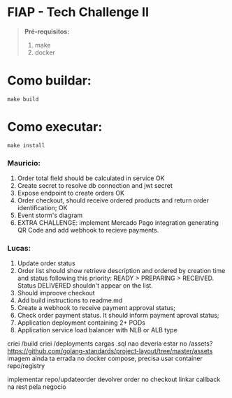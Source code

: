 # FIAP - Tech Challenge II

> **Pré-requisitos:**
> 1. make
> 1. docker

# Como buildar:

```shell
make build
```

# Como executar:

```shell
make install
```



### Mauricio:
1. Order total field should be calculated in service OK
1. Create secret to resolve db connection and jwt secret
3. Expose endpoint to create orders OK 
1. Order checkout, should receive ordered products and return order identification; OK
2. Event storm's diagram
1. EXTRA CHALLENGE: implement Mercado Pago integration generating QR Code and add webhook to recieve payments.

### Lucas:
1. Update order status
1. Order list should show retrieve description and ordered by creation time and status following this priority: READY > PREPARING > RECEIVED. Status DELIVERED shouldn't appear on the list.
4. Should improove checkout
6. Add build instructions to readme.md
1. Create a webhook to receive payment approval status;
1. Check order payment status. It should inform payment aproval status;
1. Application deployment containing 2+ PODs
1. Application service load balancer with NLB or ALB type




criei /build
criei /deployments
cargas .sql nao deveria estar no /assets? https://github.com/golang-standards/project-layout/tree/master/assets
imagem ainda ta errada no docker compose, precisa usar container repo/registry



implementar repo/updateorder
devolver order no checkout
linkar callback na rest pela negocio 